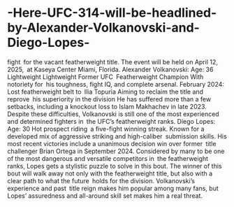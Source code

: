# -Here-UFC-314-will-be-headlined-by-Alexander-Volkanovski-and-Diego-Lopes-


fight for the vacant featherweight title. The event will be held on April 12, 2025, at Kaseya Center Miami, Florida.
Alexander Volkanovski:
Age: 36
Lightweight Lightweight Former UFC Featherweight Champion
With notoriety for his toughness, fight IQ, and complete arsenal.
February 2024: Lost featherweight belt to Ilia Topuria
Aiming to reclaim the title and reprove his superiority in the division
He has suffered more than a few setbacks, including a knockout loss to Islam Makhachev in late 2023. Despite these difficulties, Volkanovski is still one of the most experienced and determined fighters in the UFC’s featherweight ranks.
Diego Lopes:
Age: 30
Hot prospect riding a five-fight winning streak.
Known for a developed mix of aggressive striking and high-caliber submission skills.
His most recent victories include a unanimous decision win over former title challenger Brian Ortega in September 2024.
Considered by many to be one of the most dangerous and versatile competitors in the featherweight ranks, Lopes gets a stylistic puzzle to solve in this bout.
The winner of this bout will walk away not only with the featherweight title, but also with a clear path to what the future holds for the division. Volkanovski’s experience and past title reign makes him popular among many fans, but Lopes’ assuredness and all-around skill set makes him a real threat.
